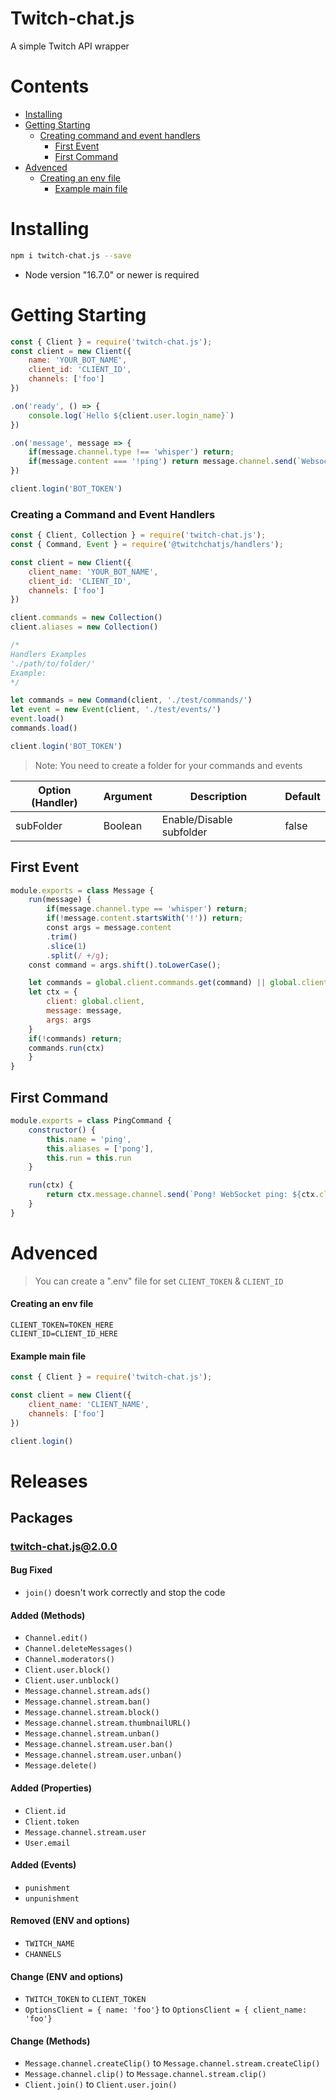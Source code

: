 # Twitch-chat.js
A simple Twitch API wrapper

# Contents

- [Installing](#installing)
- [Getting Starting](#getting-starting)
  - [Creating command and event handlers](#creating-a-command-and-event-handlers)
    - [First Event](#first-event)
    - [First Command](#first-command)
- [Advenced](#advenced)
  - [Creating an env file](#creating-an-env-file)
    - [Example main file](#example-main-file)
  

# Installing
```bash
npm i twitch-chat.js --save
```
- Node version "16.7.0" or newer is required

# Getting Starting
```js
const { Client } = require('twitch-chat.js');
const client = new Client({
	name: 'YOUR_BOT_NAME',
	client_id: 'CLIENT_ID',
	channels: ['foo']
})

.on('ready', () => {
	console.log(`Hello ${client.user.login_name}`)
})

.on('message', message => {
	if(message.channel.type !== 'whisper') return;
	if(message.content === '!ping') return message.channel.send(`Websocket: ${client.ping}ms`)
})

client.login('BOT_TOKEN')
```

### Creating a Command and Event Handlers
```js
const { Client, Collection } = require('twitch-chat.js');
const { Command, Event } = require('@twitchchatjs/handlers');

const client = new Client({
	client_name: 'YOUR_BOT_NAME',
	client_id: 'CLIENT_ID',
	channels: ['foo']
})

client.commands = new Collection()
client.aliases = new Collection()

/* 
Handlers Examples
'./path/to/folder/'
Example:
*/

let commands = new Command(client, './test/commands/')
let event = new Event(client, './test/events/')
event.load()
commands.load()

client.login('BOT_TOKEN')
```
> Note: You need to create a folder for your commands and events

|   Option (Handler)  |   Argument   |    Description           |   Default   |
| ------------------- | ------------ | ------------------------ | ----------- |
| subFolder           |    Boolean   | Enable/Disable subfolder | false       |


## First Event
```js
module.exports = class Message {
	run(message) {
		if(message.channel.type == 'whisper') return;
		if(!message.content.startsWith('!')) return;
		const args = message.content
		.trim()
		.slice(1)
		.split(/ +/g);
	const command = args.shift().toLowerCase();    

	let commands = global.client.commands.get(command) || global.client.aliases.get(command)
	let ctx = {
		client: global.client,
		message: message,
		args: args
	}
	if(!commands) return;
	commands.run(ctx)
	}
}
```

## First Command
```js
module.exports = class PingCommand {
	constructor() {
		this.name = 'ping',
		this.aliases = ['pong'],
		this.run = this.run
	}

	run(ctx) {
		return ctx.message.channel.send(`Pong! WebSocket ping: ${ctx.client.ping}ms`)
	}
}
```

# Advenced

> You can create a ".env" file for set `CLIENT_TOKEN` & `CLIENT_ID`

#### Creating an env file

```env
CLIENT_TOKEN=TOKEN_HERE
CLIENT_ID=CLIENT_ID_HERE
```

#### Example main file

```js
const { Client } = require('twitch-chat.js');

const client = new Client({
	client_name: 'CLIENT_NAME',
	channels: ['foo']
})

client.login()
```

# Releases
## Packages
### twitch-chat.js@2.0.0
#### Bug Fixed
- `join()` doesn't work correctly and stop the code
#### Added (Methods)
- `Channel.edit()`
- `Channel.deleteMessages()`
- `Channel.moderators()`
- `Client.user.block()`
- `Client.user.unblock()`
- `Message.channel.stream.ads()`
- `Message.channel.stream.ban()`
- `Message.channel.stream.block()`
- `Message.channel.stream.thumbnailURL()`
- `Message.channel.stream.unban()`
- `Message.channel.stream.user.ban()`
- `Message.channel.stream.user.unban()`
- `Message.delete()`
#### Added (Properties)
- `Client.id`
- `Client.token`
- `Message.channel.stream.user`
- `User.email`
#### Added (Events)
- `punishment`
- `unpunishment`

#### Removed (ENV and options)
- `TWITCH_NAME`
- `CHANNELS`

#### Change (ENV and options)
- `TWITCH_TOKEN` to `CLIENT_TOKEN`
- `OptionsClient = { name: 'foo'}` to `OptionsClient = { client_name: 'foo'}`
#### Change (Methods)
- `Message.channel.createClip()` to `Message.channel.stream.createClip()`
- `Message.channel.clip()` to `Message.channel.stream.clip()`
- `Client.join()` to `Client.user.join()`